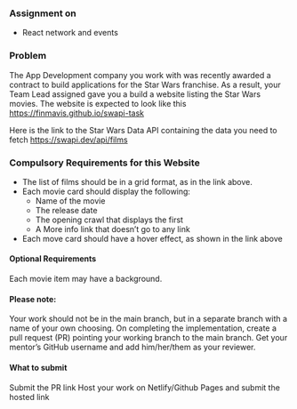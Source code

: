 ### Assignment on
- React network and events

### Problem
The App Development company you work with was recently awarded a contract to build applications for the Star Wars franchise.
As a result, your Team Lead assigned gave you a build a website listing the Star Wars movies.
The website is expected to look like this https://finmavis.github.io/swapi-task

Here is the link to the Star Wars Data API containing the data you need to fetch
https://swapi.dev/api/films

### Compulsory Requirements for this Website 
- The list of films should be in a grid format, as in the link above.
- Each movie card should display the following:
    - Name of the movie
    - The release date
    - The opening crawl that displays the first 
    - A More info link that doesn’t go to any link 
- Each move card should have a hover effect, as shown in the link above

#### Optional Requirements
Each movie item may have a background. 

#### Please note:
Your work should not be in the main branch, but in a separate branch with a name of your own choosing.
On completing the implementation, create a pull request (PR) pointing your working branch to the main branch.
Get your mentor’s GitHub username and add him/her/them as your reviewer.

#### What to submit 
Submit the PR link
Host your work on Netlify/Github Pages and submit the hosted link

